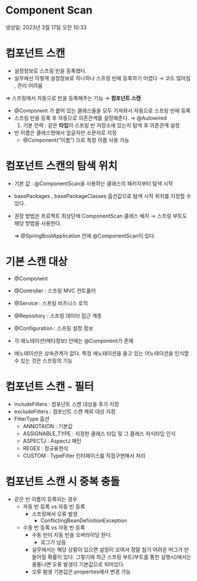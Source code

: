 # Component Scan

생성일: 2023년 3월 17일 오전 10:33

# 컴포넌트 스캔

- 설정정보로 스프링 빈을 등록했다.
- 실무에선 이렇게 설정정보로 하나하나 스프링 빈에 등록하기 어렵다 → 코드 많아짐 , 관리 어려움

⇒ 스프링에서 자동으로 빈을 등록해주는 기능 → **컴포넌트 스캔** 

- @Component 가 붙어 있는 클래스들을 모두 가져와서 자동으로 스프링 빈에 등록
- 스프링 빈을 등록 후 자동으로 의존관계를 설정해준다. → @Autowired
    1. 기본 전략 : 같은 **타입**이 스프링 빈 저장소에 있는지 탐색 후 의존관계 설정
- 빈 이름은 클래스명에서 앞글자만 소문자로 지정
    - @Component(”이름”) 으로 특정 이름 사용 가능

# 컴포넌트 스캔의 탐색 위치

- 기본 값 : @ComponentScan을 사용하는 클래스의 패키지부터 탐색 시작
- basePackages , basePackageClasses 옵션값으로 탐색 시작 위치를 지정할 수 있다.
- 권장 방법은 프로젝트 최상단에 ComponentScan 클래스 배치 → 스프링 부트도 해당 방법을 사용한다.
    
    ⇒ @SpringBootApplication 안에 @ComponentScan이 있다. 
    

# 기본 스캔 대상

- @Component
- @Controller : 스프링 MVC 컨트롤러
- @Service : 스프링 비즈니스 로직
- @Repository : 스프링 데이터 접근 계층
- @Configuration : 스프링 설정 정보

- 각 애노테이션(메타정보) 안에는 @Component가 존재
- 애노테이션은 상속관계가 없다. 특정 애노테이션을 들고 있는 어노테이션을 인식할 수 있는 것은 스프링의 기능

# 컴포넌트 스캔 - 필터

- includeFilters : 컴포넌트 스캔 대상을 추가 지정
- excludeFilters : 컴포넌트 스캔 제외 대상 지정
- FilterType 옵션
    - ANNOTAION : 기본값
    - ASSIGNABLE_TYPE  : 지정한 클래스 타입 및 그 클래스 자식타입 인식
    - ASPECTJ : AspectJ 패턴
    - REGEX : 정규표현식
    - CUSTOM : TypeFilter 인터페이스를 직접구현해서 처리

# 컴포넌트 스캔 시 중복 충돌

- 같은 빈 이름이 등록되는 경우
    - 자동 빈 등록 vs 자동 빈 등록
        - 스프링에서 오류 발생
            - ConflictingBeanDefinitionException
    - 수동 빈 등록 vs 자동 빈 등록
        - 수동 빈이 자동 빈을 오버라이딩 한다.
            - 로그가 남음
        - 실무에서는 해당 상황이 있으면 설정이 꼬여서 정말 참기 어려운 버그가 만들어질 확률이 있다. 그렇기에 최근 스프링 부트(부트를 통한 실행시)에서는 충돌나면 오류 발생이 기본값으로 되어있다.
        - 오류 발생 기본값은 properties에서 변경 가능